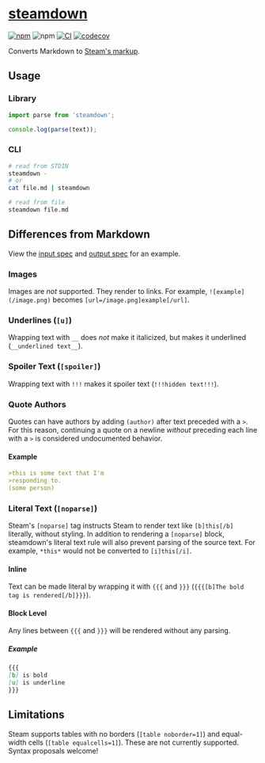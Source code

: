 # [steamdown][demo]

[![npm](https://img.shields.io/npm/v/steamdown)](https://www.npmjs.com/package/steamdown)
![npm](https://img.shields.io/npm/dt/steamdown)
[![CI](https://github.com/spenserblack/steamdown/actions/workflows/ci.yml/badge.svg)](https://github.com/spenserblack/steamdown/actions/workflows/ci.yml)
[![codecov](https://codecov.io/gh/spenserblack/steamdown/branch/main/graph/badge.svg?token=aclgMScPvh)](https://codecov.io/gh/spenserblack/steamdown)

Converts Markdown to [Steam's markup][format].

## Usage

### Library

```typescript
import parse from 'steamdown';

console.log(parse(text));
```

### CLI

```bash
# read from STDIN
steamdown -
# or
cat file.md | steamdown

# read from file
steamdown file.md
```

## Differences from Markdown

View the [input spec][basic input] and [output spec][snapshots] for an
example.

### Images

Images are *not* supported. They render to links. For example,
`![example](/image.png)` becomes `[url=/image.png]example[/url]`.

### Underlines (`[u]`)

Wrapping text with `__` does *not* make it italicized, but makes it underlined
(`__underlined text__`).

### Spoiler Text (`[spoiler]`)

Wrapping text with `!!!` makes it spoiler text (`!!!hidden text!!!`).

### Quote Authors

Quotes can have authors by adding `(author)` after text preceded with a `>`.
For this reason, continuing a quote on a newline *without* preceding each line
with a `>` is considered undocumented behavior.

#### Example

```markdown
>this is some text that I'm
>responding to.
(some person)
```

### Literal Text (`[noparse]`)

Steam's `[noparse]` tag instructs Steam to render text like `[b]this[/b]`
literally, without styling. In addition to rendering a `[noparse]` block,
steamdown's literal text rule will also prevent parsing of the source text.
For example, `*this*` would not be converted to `[i]this[/i]`.

#### Inline

Text can be made literal by wrapping it with `{{{` and `}}}`
(`{{{[b]The bold tag is rendered[/b]}}}`).

#### Block Level

Any lines between `{{{` and `}}}` will be rendered without
any parsing.

##### Example

```markdown
{{{
[b] is bold
[u] is underline
}}}
```

## Limitations

Steam supports tables with no borders (`[table noborder=1]`) and equal-width cells
(`[table equalcells=1]`). These are not currently supported. Syntax proposals welcome!

[demo]: https://steamdown.vercel.app/
[format]: https://steamcommunity.com/comment/Guide/formattinghelp
[basic input]: /packages/steamdown/__tests__/input/basic.md
[snapshots]: /packages/steamdown/__tests__/__snapshots__/
